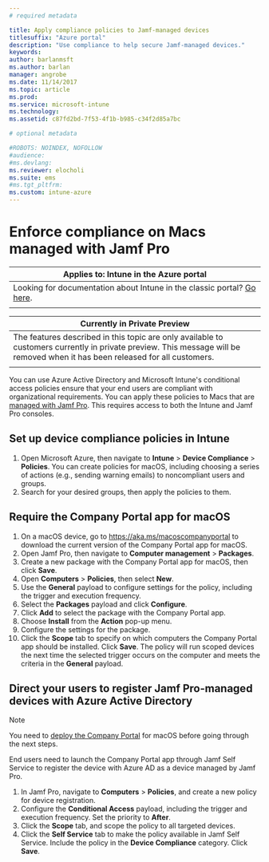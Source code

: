 ```yaml
---
# required metadata

title: Apply compliance policies to Jamf-managed devices
titlesuffix: "Azure portal"
description: "Use compliance to help secure Jamf-managed devices."
keywords:
author: barlanmsft
ms.author: barlan
manager: angrobe
ms.date: 11/14/2017
ms.topic: article
ms.prod:
ms.service: microsoft-intune
ms.technology:
ms.assetid: c87fd2bd-7f53-4f1b-b985-c34f2d85a7bc

# optional metadata

#ROBOTS: NOINDEX, NOFOLLOW
#audience:
#ms.devlang:
ms.reviewer: elocholi
ms.suite: ems
#ms.tgt_pltfrm:
ms.custom: intune-azure
---
```


# Enforce compliance on Macs managed with Jamf Pro

|Applies to: Intune in the Azure portal |
|--|
|Looking for documentation about Intune in the classic portal? [Go here](/intune/introduction-intune?toc=/intune-classic/toc.json).|
| |

|Currently in Private Preview|
|--|
|The features described in this topic are only available to customers currently in private preview. This message will be removed when it has been released for all customers.|
| |

You can use Azure Active Directory and Microsoft Intune's conditional access policies ensure that your end users are compliant with organizational requirements. You can apply these policies to Macs that are [managed with Jamf Pro](conditional-access-integrate-jamf.md). This requires access to both the Intune and Jamf Pro consoles.

## Set up device compliance policies in Intune

1. Open Microsoft Azure, then navigate to **Intune** > **Device Compliance** > **Policies**. You can create policies for macOS, including choosing a series of actions (e.g., sending warning emails) to noncompliant users and groups.
2. Search for your desired groups, then apply the policies to them.

## Require the Company Portal app for macOS

1. On a macOS device, go to https://aka.ms/macoscompanyportal to download the current version of the Company Portal app for macOS.
2. Open Jamf Pro, then navigate to **Computer management** > **Packages**.
3. Create a new package with the Company Portal app for macOS, then click **Save**.
4. Open **Computers** > **Policies**, then select **New**.
5. Use the **General** payload to configure settings for the policy, including the trigger and execution frequency.
6. Select the **Packages** payload and click **Configure**.
7. Click **Add** to select the package with the Company Portal app.
8. Choose **Install** from the **Action** pop-up menu.
9. Configure the settings for the package.
10. Click the **Scope** tab to specify on which computers the Company Portal app should be installed. Click **Save**. The policy will run scoped devices the next time the selected trigger occurs on the computer and meets the criteria in the **General** payload.

## Direct your users to register Jamf Pro-managed devices with Azure Active Directory

> [!NOTE]
> You need to [deploy the Company Portal](conditional-access-assign-jamf.md#require-the-company-portal-app-for-macos) for macOS before going through the next steps.  

End users need to launch the Company Portal app through Jamf Self Service to register the device with Azure AD as a device managed by Jamf Pro.

1. In Jamf Pro, navigate to **Computers** > **Policies**, and create a new policy for device registration.
2. Configure the **Conditional Access** payload, including the trigger and execution frequency. Set the priority to **After**.
3. Click the **Scope** tab, and scope the policy to all targeted devices.
4. Click the **Self Service** tab to make the policy available in Jamf Self Service. Include the policy in the **Device Compliance** category. Click **Save**.
